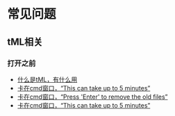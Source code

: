 # 常见问题

## tML相关

### 打开之前

- [什么是tML，有什么用][tML1]
- [卡在cmd窗口，“This can take up to 5 minutes”][tML2]
- [卡在cmd窗口，“Press 'Enter' to remove the old files”][tML2]
- [卡在cmd窗口，“This can take up to 5 minutes”][tML3]


[tML1]: https://github.com/lyc-Lacewing/tML-and-tmod-issues-cn/blob/master/IssuesAndSolutions/tML/WhatIsTML.md
[tML2]: https://github.com/lyc-Lacewing/tML-and-tmod-issues-cn/blob/master/IssuesAndSolutions/tML/Dotnet6.0.md
[tML3]: ?
